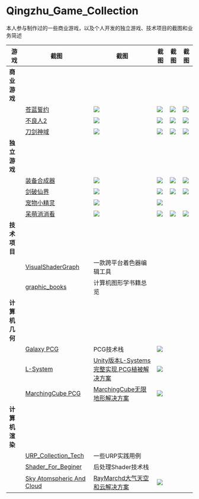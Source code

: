 # Qingzhu_Game_Collection
 本人参与制作过的一些商业游戏，以及个人开发的独立游戏、技术项目的截图和业务简述


| 游戏 | 截图 | 截图 | 截图 | 截图 |截图 |
| - | - | --- | --- | - |- |
| **商业游戏** |  
||<a href="https://github.com/zwluoqi/Qingzhu_Game_Collection/tree/main/Business_Game_Collection/苍蓝誓约">苍蓝誓约</a> | ![](https://workbooko1.oss-cn-hangzhou.aliyuncs.com/uPic/CLSY_iPhone0.jpg) | ![](https://workbooko1.oss-cn-hangzhou.aliyuncs.com/uPic/CLSY_iPhone1.jpg) | ![](https://workbooko1.oss-cn-hangzhou.aliyuncs.com/uPic/CLSY_iPhone2.jpg) | ![](https://workbooko1.oss-cn-hangzhou.aliyuncs.com/uPic/CLSY_iPhone3.jpg) |
||<a href="https://github.com/zwluoqi/Qingzhu_Game_Collection/tree/main/Business_Game_Collection/不良人2">不良人2</a>|![](https://workbooko1.oss-cn-hangzhou.aliyuncs.com/uPic/BLR_iPhone0.jpg) | ![](https://workbooko1.oss-cn-hangzhou.aliyuncs.com/uPic/BLR_iPhone1.jpg) | ![](https://workbooko1.oss-cn-hangzhou.aliyuncs.com/uPic/BLR_iPhone2.jpg) | ![](https://workbooko1.oss-cn-hangzhou.aliyuncs.com/uPic/BLR_iPhone3.jpg) |
||<a href="https://github.com/zwluoqi/Qingzhu_Game_Collection/tree/main/Business_Game_Collection/刀剑神域">刀剑神域</a>| ![](https://workbooko1.oss-cn-hangzhou.aliyuncs.com/uPic/DJSY_iPhone0.jpg) | ![](https://workbooko1.oss-cn-hangzhou.aliyuncs.com/uPic/DJSY_iPhone1.jpg) | ![](https://workbooko1.oss-cn-hangzhou.aliyuncs.com/uPic/DJSY_iPhone2.jpg) | ![](https://workbooko1.oss-cn-hangzhou.aliyuncs.com/uPic/DJSY_iPhone3.jpg) |
| **独立游戏** |  
||<a href="https://github.com/zwluoqi/TextEquip">装备合成器</a>| ![](https://workbooko1.oss-cn-hangzhou.aliyuncs.com/uPic/equip0.jpg) | ![](https://workbooko1.oss-cn-hangzhou.aliyuncs.com/uPic/equip1.jpg) | ![](https://workbooko1.oss-cn-hangzhou.aliyuncs.com/uPic/equip2.jpg) | ![](https://workbooko1.oss-cn-hangzhou.aliyuncs.com/uPic/equip3.jpg) | 
||<a href="https://github.com/zwluoqi/Qingzhu_Game_Collection/tree/main/Independent_Game_Collection/剑破仙界">剑破仙界</a>| ![](https://workbooko1.oss-cn-hangzhou.aliyuncs.com/uPic/IMG_5356.jpg) | ![](https://workbooko1.oss-cn-hangzhou.aliyuncs.com/uPic/IMG_5357.jpg) | ![](https://workbooko1.oss-cn-hangzhou.aliyuncs.com/uPic/IMG_5358.jpg) | ![](https://workbooko1.oss-cn-hangzhou.aliyuncs.com/uPic/IMG_5359.jpg) | 
||<a href="https://github.com/zwluoqi/RoundRpg">宠物小精灵</a>| ![](https://workbooko1.oss-cn-hangzhou.aliyuncs.com/uPic/nor.png) | ![](https://workbooko1.oss-cn-hangzhou.aliyuncs.com/uPic/enc.png) |||
||<a href="https://github.com/zwluoqi/sanxiao">呆萌消消看</a>| ![](https://workbooko1.oss-cn-hangzhou.aliyuncs.com/uPic/sanxiao1.jpg) | ![](https://workbooko1.oss-cn-hangzhou.aliyuncs.com/uPic/sanxiao2.jpg) | ![](https://workbooko1.oss-cn-hangzhou.aliyuncs.com/uPic/sanxiao3.jpg) | ![](https://workbooko1.oss-cn-hangzhou.aliyuncs.com/uPic/sanxiao4.jpg)| 
| **技术项目**|
||<a href="https://github.com/zwluoqi/mobile-visual-shader-editor">VisualShaderGraph</a>|一款跨平台着色器编辑工具|
||<a href="https://github.com/zwluoqi/graphic_books">graphic_books</a>|计算机图形学书籍总览|
| **计算机几何** | 
||<a href="https://github.com/zwluoqi/Galaxy_PCG">Galaxy PCG</a>|PCG技术栈| ![](https://workbooko1.oss-cn-hangzhou.aliyuncs.com/uPic/011SimpleOceanWater.png) |
||<a href="https://github.com/zwluoqi/LSystems">L-System</a>| <a href="https://www.bilibili.com/video/BV1P54y1Z7bE">Unity版本L-Systems完整实现,PCG植被解决方案</a> | ![](https://workbooko1.oss-cn-hangzhou.aliyuncs.com/uPic/s07.png) | 
||<a href="https://github.com/zwluoqi/MarchingCube">MarchingCube PCG</a>| <a href="https://www.bilibili.com/video/bv1ou411z72k">MarchingCube无限地形解决方案</a>  | ![](https://workbooko1.oss-cn-hangzhou.aliyuncs.com/uPic/seaworld.png) |
| **计算机渲染** | 
||<a href="https://github.com/zwluoqi/URP_Collection_Tech">URP_Collection_Tech</a>|一些URP实践用例|
||<a href="https://github.com/zwluoqi/Shader_For_Beginer">Shader_For_Beginer</a>|后处理Shader技术栈|
||<a href="https://github.com/zwluoqi/Clouds">Sky Atomspheric And Cloud</a>| <a href="https://www.bilibili.com/video/BV1UY411M7DR/">RayMarchd大气天空和云解决方案</a>  | ![](https://workbooko1.oss-cn-hangzhou.aliyuncs.com/uPic/S013-SkyAtomsphericAndCloud.png) |



